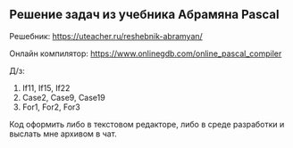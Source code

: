 ## Решение задач из учебника Абрамяна Pascal

Решебник: https://uteacher.ru/reshebnik-abramyan/

Онлайн компилятор: https://www.onlinegdb.com/online_pascal_compiler

Д/з:

1. If11, If15, If22
2. Case2, Case9, Case19
3. For1, For2, For3

Код оформить либо в текстовом редакторе, либо в среде разработки и выслать мне архивом в чат.
